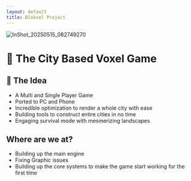 ```yaml
---
layout: default
title: Bloksel Project
---
```


![InShot_20250515_082749270](https://github.com/user-attachments/assets/3c27862a-607a-42fd-8d9a-198cc368a9ba)


# 🌆 The City Based Voxel Game 

## 💪 The Idea

- A Multi and Single Player Game
- Ported to PC and Phone
- Incredible optimization to render a whole city with ease
- Building tools to construct entire cities in no time
- Engaging survival mode with mesmerizing landscapes

## Where are we at? 

- Building up the main engine 
- Fixing Graphic issues
- Building up the core systems to make the game start working for the first time
